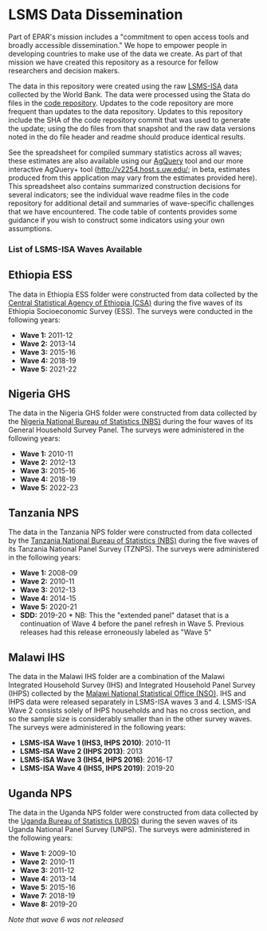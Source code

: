 # LSMS Data Dissemination

Part of EPAR's mission includes a "commitment to open access tools and broadly
accessible dissemination." We hope to empower people in developing countries to
make use of the data we create. As part of that mission we have created this
repository as a resource for fellow researchers and decision makers. 

The data in this repository were created using the raw
[LSMS-ISA](http://surveys.worldbank.org/lsms/programs/integrated-surveys-agriculture-ISA)
data collected by the World Bank. The data were processed using the Stata do files in the
[code repository](https://github.com/EvansSchoolPolicyAnalysisAndResearch/LSMS-Agricultural-Indicators-Code).
Updates to the code repository are more frequent than updates to the data repository. Updates to this repository
include the SHA of the code repository commit that was used to generate the update; using the do files from that
snapshot and the raw data versions noted in the do file header and readme should produce identical results. 

See the spreadsheet for compiled summary statistics across all waves; these estimates are also available using our
[AgQuery](https://www.agquery.org) tool and our more interactive AgQuery+ tool (http://v2254.host.s.uw.edu/; in beta, estimates produced from this application may vary from the estimates provided here).
This spreadsheet also contains summarized construction decisions for several indicators; see the individual wave readme files in the code repository for additional
detail and summaries of wave-specific challenges that we have encountered. The code table of contents provides some guidance
if you wish to construct some indicators using your own assumptions.

### List of LSMS-ISA Waves Available

## Ethiopia ESS

The data in Ethiopia ESS folder were constructed from data collected by the 
[Central Statistical Agency of Ethiopia (CSA)](http://www.csa.gov.et/) during 
the five waves of its Ethiopia Socioeconomic Survey (ESS).
The surveys were conducted in the following years:

* __Wave 1:__ 2011-12
* __Wave 2:__ 2013-14
* __Wave 3:__ 2015-16
* __Wave 4:__ 2018-19
* __Wave 5:__ 2021-22

## Nigeria GHS

The data in the Nigeria GHS folder were constructed from data collected by the 
[Nigeria National Bureau of Statistics (NBS)](http://www.nigerianstat.gov.ng/)
during the four waves of its General Household Survey Panel.
The surveys were administered in the following years:

* __Wave 1:__ 2010-11
* __Wave 2:__ 2012-13
* __Wave 3:__ 2015-16
* __Wave 4:__ 2018-19
* __Wave 5:__ 2022-23

## Tanzania NPS

The data in the Tanzania NPS folder were constructed from data collected by the 
[Tanzania National Bureau of Statistics (NBS)](http://www.nbs.go.tz/) during the
five waves of its Tanzania National Panel Survey (TZNPS).
The surveys were administered in the following years:

* __Wave 1:__ 2008-09
* __Wave 2:__ 2010-11
* __Wave 3:__ 2012-13
* __Wave 4:__ 2014-15
* __Wave 5:__ 2020-21
* __SDD:__ 2019-20 * NB: This the "extended panel" dataset that is a continuation of Wave 4 before the panel refresh in Wave 5. Previous releases had this release erroneously labeled as "Wave 5"

## Malawi IHS

The data in the Malawi IHS folder are a combination of the Malawi Integrated Household Survey (IHS) and Integrated Household Panel Survey (IHPS) collected by the 
[Malawi National Statistical Office (NSO)](https://www.finance.gov.mw/index.php/departments/national-statistical-office). IHS and IHPS data were released
separately in LSMS-ISA waves 3 and 4. LSMS-ISA Wave 2 consists solely of IHPS households and has no cross section, and so the sample size is considerably smaller than
in the other survey waves. The surveys were administered in the following years:

* __LSMS-ISA Wave 1 (IHS3, IHPS 2010)__: 2010-11
* __LSMS-ISA Wave 2 (IHPS 2013)__: 2013
* __LSMS-ISA Wave 3 (IHS4, IHPS 2016)__: 2016-17
* __LSMS-ISA Wave 4 (IHS5, IHPS 2019)__: 2019-20

## Uganda NPS  

The data in the Uganda NPS folder were constructed from data collected by the 
[Uganda Bureau of Statistics (UBOS)](https://www.ubos.org/) during the seven waves
of its Uganda National Panel Survey (UNPS). 
The surveys were administered in the following years:

* __Wave 1:__ 2009-10
* __Wave 2:__ 2010-11
* __Wave 3:__ 2011-12
* __Wave 4:__ 2013-14
* __Wave 5:__ 2015-16
* __Wave 7:__ 2018-19
* __Wave 8:__ 2019-20

_Note that wave 6 was not released_



